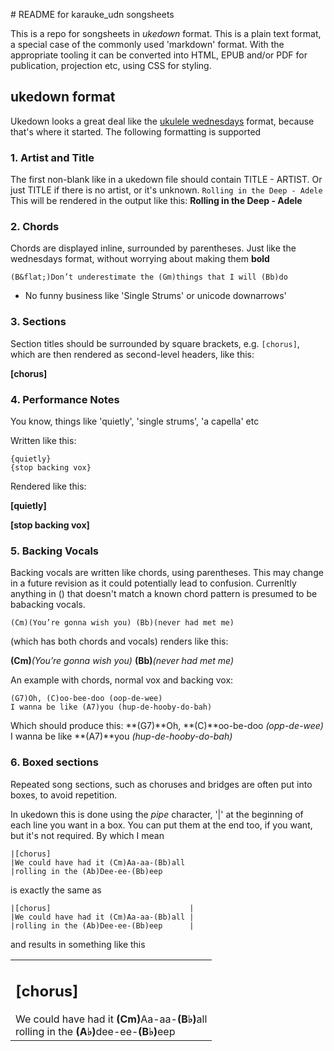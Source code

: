 <head>
<style>
html {
  font-family: Verdana, helvetica, Sans-serif;
  font-size: 12pt;

}

h1 {
  text-align: center;
  font-size: 1.2em;
}

h2 {
  text-align: left;
  font-size: 1.1em;
}

table {
	border: 2px solid black;
    border-collapse: collapse;
    margin: 5%;
    width: 80%;
    padding: 5px;
}
</style>
</head>
# README for karauke_udn songsheets

This is a repo for songsheets in _ukedown_ format. This is a plain text format, a special case of the commonly used 'markdown' format. With the appropriate tooling it can be converted into HTML, EPUB and/or PDF for publication, projection etc, using CSS for styling.

## ukedown format

Ukedown looks a great deal like the [ukulele wednesdays](http://ukulelewednesdays.com) format, because that's where it started. The following formatting is supported


### 1. Artist and Title

The first non-blank like in a ukedown file should contain TITLE - ARTIST.
Or just TITLE if there is no artist, or it's unknown.
    ```
    Rolling in the Deep - Adele
    ```
This will  be rendered in the output like this:
**Rolling in the Deep - Adele**

### 2. Chords
Chords are displayed inline, surrounded by parentheses. Just like the wednesdays format, without worrying about making them **bold**
 ```
(B&flat;)Don’t underestimate the (Gm)things that I will (Bb)do
 ```
  - No funny business like 'Single Strums' or unicode downarrows'

### 3. Sections
Section titles should be surrounded by square brackets, e.g. `[chorus]`, which are then rendered as second-level headers, like this:

**[chorus]**

### 4. Performance Notes
You know, things like 'quietly', 'single strums', 'a capella' etc

Written like this:

```
{quietly}
{stop backing vox}
```

Rendered like this:

**[quietly]**

**[stop backing vox]**

### 5. Backing Vocals
Backing vocals are written like chords, using parentheses. This may change in a future revision as it could potentially lead to confusion. Currenltly anything in () that doesn't match a known chord pattern is presumed to be babacking vocals.

```
(Cm)(You’re gonna wish you) (Bb)(never had met me)
```

(which has both chords and vocals) renders like this:

**(Cm)**_(You’re gonna wish you)_ **(Bb)**_(never had met me)_

An example with chords, normal vox and backing vox:
```
(G7)Oh, (C)oo-bee-doo (oop-de-wee)
I wanna be like (A7)you (hup-de-hooby-do-bah)
```

Which should produce this:
**(G7)**Oh, **(C)**oo-be-doo _(opp-de-wee)_
I wanna be like **(A7)**you _(hup-de-hooby-do-bah)_

### 6. Boxed sections
Repeated song sections, such as choruses and bridges are often put into boxes, to avoid repetition.

In ukedown this is done using the _pipe_  character, '|' at the beginning of each line you want in a box. You can put them at the end too, if you want, but it's not required. By which I mean

```
|[chorus]
|We could have had it (Cm)Aa-aa-(Bb)all
|rolling in the (Ab)Dee-ee-(Bb)eep
```

is exactly the same as

```
|[chorus]                               |
|We could have had it (Cm)Aa-aa-(Bb)all |
|rolling in the (Ab)Dee-ee-(Bb)eep      |
```

and results in something like this

<table>
<tr>
<td>
<h2>[chorus]</h2>
We could have had it <b>(Cm)</b>Aa-aa-<b>(B&flat;)</b>all</br>
rolling in the <b>(A&flat;)</b>dee-ee-<b>(B&flat;)</b>eep

</td>
<tr>
</table>
